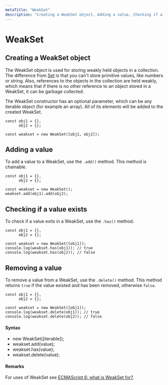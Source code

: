 ```yaml
---
metaTitle: "WeakSet"
description: "Creating a WeakSet object, Adding a value, Checking if a value exists, Removing a value"
---
```


# WeakSet



## Creating a WeakSet object


The WeakSet object is used for storing weakly held objects in a collection. The difference from [Set](http://stackoverflow.com/documentation/javascript/2854/set#t=201608081957391632225) is that you can't store primitive values, like numbers or string. Also, references to the objects in the collection are held weakly, which means that if there is no other reference to an object stored in a WeakSet, it can be garbage collected.

The WeakSet constructor has an optional parameter, which can be any iterable object (for example an array). All of its elements will be added to the created WeakSet.

```
const obj1 = {},
      obj2 = {};

const weakset = new WeakSet([obj1, obj2]);

```



## Adding a value


To add a value to a WeakSet, use the `.add()` method. This method is chainable.

```
const obj1 = {},
      obj2 = {};

const weakset = new WeakSet();
weakset.add(obj1).add(obj2);

```



## Checking if a value exists


To check if a value exits in a WeakSet, use the `.has()` method.

```
const obj1 = {},
      obj2 = {};

const weakset = new WeakSet([obj1]);
console.log(weakset.has(obj1)); // true
console.log(weakset.has(obj2)); // false

```



## Removing a value


To remove a value from a WeakSet, use the `.delete()` method. This method returns `true` if the value existed and has been removed, otherwise `false`.

```
const obj1 = {},
      obj2 = {};

const weakset = new WeakSet([obj1]);
console.log(weakset.delete(obj1)); // true
console.log(weakset.delete(obj2)); // false

```



#### Syntax


- new WeakSet([iterable]);
- weakset.add(value);
- weakset.has(value);
- weakset.delete(value);



#### Remarks


For uses of WeakSet see [ECMAScript 6: what is WeakSet for?](http://stackoverflow.com/q/30556078/3853934).

